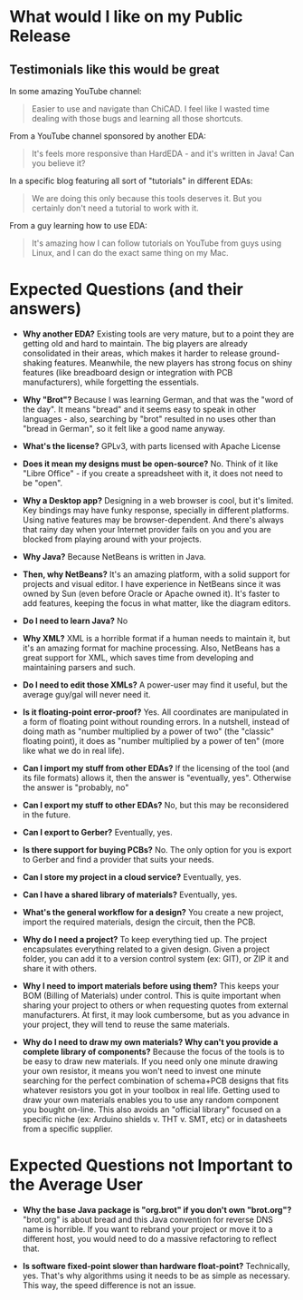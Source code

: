 # What would I like on my Public Release

## Testimonials like this would be great

In some amazing YouTube channel:

> Easier to use and navigate than ChiCAD. I feel like I wasted time dealing with those bugs and learning all
> those shortcuts.

From a YouTube channel sponsored by another EDA:

> It's feels more responsive than HardEDA - and it's written in Java! Can you believe it?

In a specific blog featuring all sort of "tutorials" in different EDAs:

> We are doing this only because this tools deserves it. But you certainly don't need a tutorial to work with it.

From a guy learning how to use EDA:

> It's amazing how I can follow tutorials on YouTube from guys using Linux, and I can do the exact same thing
> on my Mac.

# Expected Questions (and their answers)

* **Why another EDA?**
  Existing tools are very mature, but to a point they are getting old and hard to maintain. The big players
  are already consolidated in their areas, which makes it harder to release ground-shaking features. Meanwhile,
  the new players has strong focus on shiny features (like breadboard design or integration with PCB manufacturers),
  while forgetting the essentials.

* **Why "Brot"?**
  Because I was learning German, and that was the "word of the day". It means "bread" and it seems easy to speak
  in other languages - also, searching by "brot" resulted in no uses other than "bread in German", so it felt
  like a good name anyway.

* **What's the license?**
  GPLv3, with parts licensed with Apache License
* **Does it mean my designs must be open-source?**
  No. Think of it like "Libre Office" - if you create a spreadsheet with it, it does not need to be "open".

* **Why a Desktop app?**
  Designing in a web browser is cool, but it's limited. Key bindings may have funky response, specially in
  different platforms. Using native features may be browser-dependent. And there's always that rainy day when
  your Internet provider fails on you and you are blocked from playing around with your projects.

* **Why Java?**
  Because NetBeans is written in Java.
* **Then, why NetBeans?**
  It's an amazing platform, with a solid support for projects and visual editor. I have experience in NetBeans
  since it was owned by Sun (even before Oracle or Apache owned it). It's faster to add features, keeping the
  focus in what matter, like the diagram editors.
* **Do I need to learn Java?**
  No

* **Why XML?**
  XML is a horrible format if a human needs to maintain it, but it's an amazing format for machine processing.
  Also, NetBeans has a great support for XML, which saves time from developing and maintaining parsers and such.
* **Do I need to edit those XMLs?**
  A power-user may find it useful, but the average guy/gal will never need it.

* **Is it floating-point error-proof?**
  Yes. All coordinates are manipulated in a form of floating point without rounding errors. In a nutshell,
  instead of doing math as "number multiplied by a power of two" (the "classic" floating point), it does as
  "number multiplied by a power of ten" (more like what we do in real life).

* **Can I import my stuff from other EDAs?**
  If the licensing of the tool (and its file formats) allows it, then the answer is "eventually, yes". Otherwise
  the answer is "probably, no"
* **Can I export my stuff to other EDAs?**
  No, but this may be reconsidered in the future.

* **Can I export to Gerber?**
  Eventually, yes.
* **Is there support for buying PCBs?**
  No. The only option for you is export to Gerber and find a provider that suits your needs.

* **Can I store my project in a cloud service?**
  Eventually, yes.

* **Can I have a shared library of materials?**
  Eventually, yes.

* **What's the general workflow for a design?**
  You create a new project, import the required materials, design the circuit, then the PCB.
* **Why do I need a project?**
  To keep everything tied up. The project encapsulates everything related to a given design. Given a project folder,
  you can add it to a version control system (ex: GIT), or ZIP it and share it with others.
* **Why I need to import materials before using them?**
  This keeps your BOM (Billing of Materials) under control. This is quite important when sharing your project to
  others or when requesting quotes from external manufacturers. At first, it may look cumbersome, but as you advance
  in your project, they will tend to reuse the same materials.
* **Why do I need to draw my own materials? Why can't you provide a complete library of components?**
  Because the focus of the tools is to be easy to draw new materials. If you need only one minute drawing your own
  resistor, it means you won't need to invest one minute searching for the perfect combination of schema+PCB designs
  that fits whatever resistors you got in your toolbox in real life. Getting used to draw your own materials enables
  you to use any random component you bought on-line. This also avoids an "official library" focused on a specific
  niche (ex: Arduino shields v. THT v. SMT, etc) or in datasheets from a specific supplier.

# Expected Questions not Important to the Average User

* **Why the base Java package is "org.brot" if you don't own "brot.org"?**
  "brot.org" is about bread and this Java convention for reverse DNS name is horrible. If you want to rebrand
  your project or move it to a different host, you would need to do a massive refactoring to reflect that.

* **Is software fixed-point slower than hardware float-point?**
  Technically, yes. That's why algorithms using it needs to be as simple as necessary. This way, the speed
  difference is not an issue.